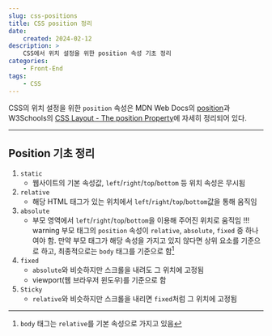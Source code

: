 ```yaml
---
slug: css-positions
title: CSS position 정리
date:
    created: 2024-02-12
description: >
    CSS에서 위치 설정을 위한 position 속성 기초 정리
categories:
    - Front-End
tags:
    - CSS
---
```


CSS의 위치 설정을 위한 `position` 속성은 MDN Web Docs의 [position](https://developer.mozilla.org/en-US/docs/Web/CSS/position)과 W3Schools의 [CSS Layout - The position Property](https://www.w3schools.com/css/css_positioning.asp)에 자세히 정리되어 있다.  

<!-- more -->

---

## Position 기초 정리

1. `static`
    - 웹사이트의 기본 속성값, `left`/`right`/`top`/`bottom` 등 위치 속성은 무시됨
1. `relative`
    - 해당 HTML 태그가 있는 위치에서 `left`/`right`/`top`/`bottom`값을 통해 움직임
1. `absolute`
    - 부모 영역에서 `left`/`right`/`top`/`bottom`을 이용해 주어진 위치로 움직임
    !!! warning
        부모 태그의 `position` 속성이 `relative`, `absolute`, `fixed` 중 하나여야 함. 만약 부모 태그가 해당 속성을 가지고 있지 않다면 상위 요소를 기준으로 하고, 최종적으로는 `body` 태그를 기준으로 함[^1]
1. `fixed`
    - `absolute`와 비슷하지만 스크롤을 내려도 그 위치에 고정됨
    - viewport(웹 브라우저 윈도우)를 기준으로 함
1. `Sticky`
    - `relative`와 비슷하지만 스크롤을 내리면 `fixed`처럼 그 위치에 고정됨

[^1]: `body` 태그는 `relative`를 기본 속성으로 가지고 있음  